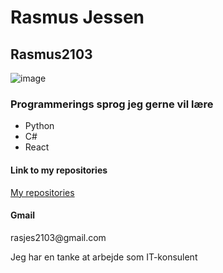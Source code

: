 <h1>Rasmus Jessen</h1>
<h2>Rasmus2103</h2>

![image](https://user-images.githubusercontent.com/113165703/215470653-a541defe-a1ee-44d2-9691-8d55e2b20b2d.png)

<h3>Programmerings sprog jeg gerne vil lære</h3>
<ul>
  <li>Python</li>
  <li>C#</li>
  <li>React</li>
</ul>

<h4>Link to my repositories</h4>
<a href="https://github.com/Rasmus2103?tab=repositories">My repositories</a>

<h4>Gmail</h4>
<p>rasjes2103@gmail.com</p>

<p>Jeg har en tanke at arbejde som IT-konsulent</p>


